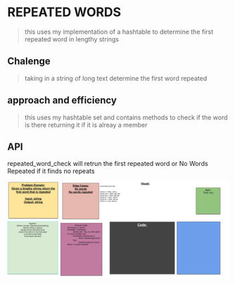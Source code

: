 # REPEATED WORDS
> this uses my implementation of a hashtable to determine the first repeated word in lengthy strings

## Chalenge
> taking in a string of long text determine the first word repeated

## approach and efficiency
> this uses my hashtable set and contains methods to check if the word is there returning it if it is alreay a member


## API
repeated_word_check will retrun the first repeated word or No Words Repeated if it finds no repeats

![whiteboard](wb.jpg)
